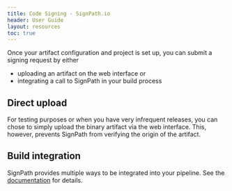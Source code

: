 ```yaml
---
title: Code Signing - SignPath.io
header: User Guide
layout: resources
toc: true
---
```


Once your artifact configuration and project is set up, you can submit a signing request by either

* uploading an artifact on the web interface or
* integrating a call to SignPath in your build process

## Direct upload

For testing purposes or when you have very infrequent releases, you can chose to simply upload the binary artifact via the web interface. This, however, prevents SignPath from verifying the origin of the artifact.

## Build integration

SignPath provides multiple ways to be integrated into your pipeline. See the [documentation](/product/documentation/build-system-integration) for details.